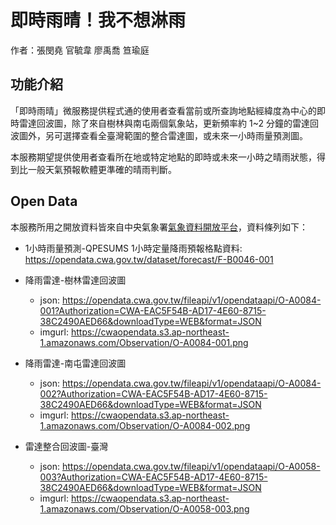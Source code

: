 # 即時雨晴！我不想淋雨

作者：張閔堯 官毓韋 廖禹喬 笪瑜庭

## 功能介紹
「即時雨晴」微服務提供程式通的使用者查看當前或所查詢地點經緯度為中心的即時雷達回波圖，除了來自樹林與南屯兩個氣象站，更新頻率約 1~2 分鐘的雷達回波圖外，另可選擇查看全臺灣範圍的整合雷達圖，或未來一小時雨量預測圖。

本服務期望提供使用者查看所在地或特定地點的即時或未來一小時之晴雨狀態，得到比一般天氣預報軟體更準確的晴雨判斷。

## Open Data

本服務所用之開放資料皆來自中央氣象署[氣象資料開放平台](https://opendata.cwa.gov.tw/index)，資料條列如下：

- 1小時雨量預測-QPESUMS 1小時定量降雨預報格點資料: https://opendata.cwa.gov.tw/dataset/forecast/F-B0046-001

- 降雨雷達-樹林雷達回波圖
    - json: https://opendata.cwa.gov.tw/fileapi/v1/opendataapi/O-A0084-001?Authorization=CWA-EAC5F54B-AD17-4E60-8715-38C2490AED66&downloadType=WEB&format=JSON
    - imgurl: https://cwaopendata.s3.ap-northeast-1.amazonaws.com/Observation/O-A0084-001.png
- 降雨雷達-南屯雷達回波圖
    - json: https://opendata.cwa.gov.tw/fileapi/v1/opendataapi/O-A0084-002?Authorization=CWA-EAC5F54B-AD17-4E60-8715-38C2490AED66&downloadType=WEB&format=JSON
    - imgurl: https://cwaopendata.s3.ap-northeast-1.amazonaws.com/Observation/O-A0084-002.png
- 雷達整合回波圖-臺灣
    - json: https://opendata.cwa.gov.tw/fileapi/v1/opendataapi/O-A0058-003?Authorization=CWA-EAC5F54B-AD17-4E60-8715-38C2490AED66&downloadType=WEB&format=JSON
    - imgurl: https://cwaopendata.s3.ap-northeast-1.amazonaws.com/Observation/O-A0058-003.png
